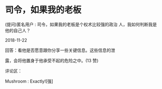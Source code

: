 # 司令，如果我的老板

(提问)匿名用户 : 司令，如果我的老板是个权术比较强的政治 人，我如何判断我是他的自己人？

2018-11-22

回答：看他是否愿意跟你分享一些关键信息。这些信息的泄

露，会将他置身于他承受不起的危险之中。(13 赞)

评论区：

Mushroom : Exactly![强]